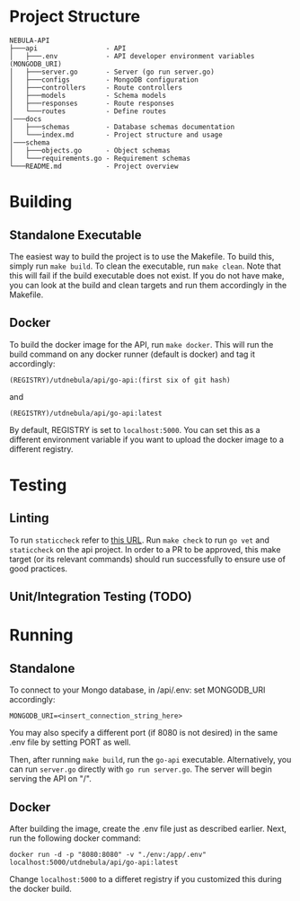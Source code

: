 # Project Structure

```
NEBULA-API
├───api                 - API
│   ├───.env            - API developer environment variables (MONGODB_URI)
│   ├───server.go       - Server (go run server.go)
│   ├───configs         - MongoDB configuration
│   ├───controllers     - Route controllers
│   ├───models          - Schema models
│   ├───responses       - Route responses
│   └───routes          - Define routes
│───docs
│   ├───schemas         - Database schemas documentation
│   └───index.md        - Project structure and usage
│───schema
│   ├───objects.go      - Object schemas
│   └───requirements.go - Requirement schemas 
└───README.md           - Project overview
```

# Building 

## Standalone Executable

The easiest way to build the project is to use the Makefile. To build this, simply run `make build`. To clean the executable, run `make clean`. Note that this will fail if the build executable does not exist. If you do not have make, you can look at the build and clean targets and run them accordingly in the Makefile.

## Docker

To build the docker image for the API, run `make docker`. This will run the build command on any docker runner (default is docker) and tag it accordingly:

```
(REGISTRY)/utdnebula/api/go-api:(first six of git hash)
```

and

```
(REGISTRY)/utdnebula/api/go-api:latest
```

By default, REGISTRY is set to `localhost:5000`. You can set this as a different environment variable if you want to upload the docker image to a different registry.

# Testing 

## Linting

To run `staticcheck` refer to [this URL](https://staticcheck.io/docs/getting-started/). Run `make check` to run `go vet` and `staticcheck` on the api project. In order to a PR to be approved, this make target (or its relevant commands) should run successfully to ensure use of good practices.

## Unit/Integration Testing (TODO)

# Running

## Standalone

To connect to your Mongo database, in /api/.env: set MONGODB_URI accordingly:
```
MONGODB_URI=<insert_connection_string_here>
```

You may also specify a different port (if 8080 is not desired) in the same .env file by setting PORT as well.

Then, after running `make build`, run the `go-api` executable. Alternatively, you can run `server.go` directly with `go run server.go`. The server will begin serving the API on "/".

## Docker

After building the image, create the .env file just as described earlier. Next, run the following docker command:

`docker run -d -p "8080:8080" -v "./env:/app/.env" localhost:5000/utdnebula/api/go-api:latest`

Change `localhost:5000` to a differet registry if you customized this during the docker build.
